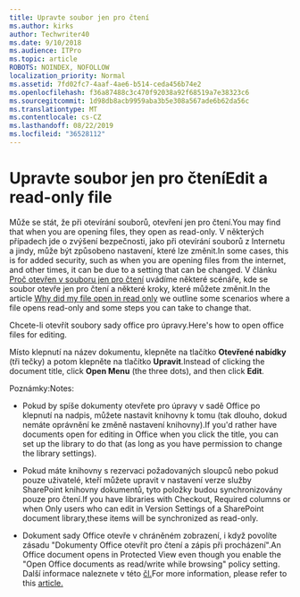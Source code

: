 ```yaml
---
title: Upravte soubor jen pro čtení
ms.author: kirks
author: Techwriter40
ms.date: 9/10/2018
ms.audience: ITPro
ms.topic: article
ROBOTS: NOINDEX, NOFOLLOW
localization_priority: Normal
ms.assetid: 7fd02fc7-4aaf-4ae6-b514-ceda456b74e2
ms.openlocfilehash: f36a87488c3c470f92038a92f68519a7e38323c6
ms.sourcegitcommit: 1d98db8acb9959aba3b5e308a567ade6b62da56c
ms.translationtype: MT
ms.contentlocale: cs-CZ
ms.lasthandoff: 08/22/2019
ms.locfileid: "36528112"
---
```

# <a name="edit-a-read-only-file"></a><span data-ttu-id="a298a-102">Upravte soubor jen pro čtení</span><span class="sxs-lookup"><span data-stu-id="a298a-102">Edit a read-only file</span></span>

<span data-ttu-id="a298a-103">Může se stát, že při otevírání souborů, otevření jen pro čtení.</span><span class="sxs-lookup"><span data-stu-id="a298a-103">You may find that when you are opening files, they open as read-only.</span></span> <span data-ttu-id="a298a-104">V některých případech jde o zvýšení bezpečnosti, jako při otevírání souborů z Internetu a jindy, může být způsobeno nastavení, které lze změnit.</span><span class="sxs-lookup"><span data-stu-id="a298a-104">In some cases, this is for added security, such as when you are opening files from the internet, and other times, it can be due to a setting that can be changed.</span></span> <span data-ttu-id="a298a-105">V článku [Proč otevřen v souboru jen pro čtení](https://support.office.com/article/Why-did-my-file-open-read-only-3ab4b792-da50-4b38-8628-14c64e1f1d15) uvádíme některé scénáře, kde se soubor otevře jen pro čtení a některé kroky, které můžete změnit.</span><span class="sxs-lookup"><span data-stu-id="a298a-105">In the article [Why did my file open in read only](https://support.office.com/article/Why-did-my-file-open-read-only-3ab4b792-da50-4b38-8628-14c64e1f1d15) we outline some scenarios where a file opens read-only and some steps you can take to change that.</span></span>

<span data-ttu-id="a298a-106">Chcete-li otevřít soubory sady office pro úpravy.</span><span class="sxs-lookup"><span data-stu-id="a298a-106">Here's how to open office files for editing.</span></span>

<span data-ttu-id="a298a-107">Místo klepnutí na název dokumentu, klepněte na tlačítko **Otevřené nabídky** (tři tečky) a potom klepněte na tlačítko **Upravit**.</span><span class="sxs-lookup"><span data-stu-id="a298a-107">Instead of clicking the document title, click **Open Menu** (the three dots), and then click **Edit**.</span></span>

<span data-ttu-id="a298a-108">Poznámky:</span><span class="sxs-lookup"><span data-stu-id="a298a-108">Notes:</span></span>

- <span data-ttu-id="a298a-109">Pokud by spíše dokumenty otevřete pro úpravy v sadě Office po klepnutí na nadpis, můžete nastavit knihovny k tomu (tak dlouho, dokud nemáte oprávnění ke změně nastavení knihovny).</span><span class="sxs-lookup"><span data-stu-id="a298a-109">If you'd rather have documents open for editing in Office when you click the title, you can set up the library to do that (as long as you have permission to change the library settings).</span></span>

- <span data-ttu-id="a298a-110">Pokud máte knihovny s rezervaci požadovaných sloupců nebo pokud pouze uživatelé, kteří můžete upravit v nastavení verze služby SharePoint knihovny dokumentů, tyto položky budou synchronizovány pouze pro čtení.</span><span class="sxs-lookup"><span data-stu-id="a298a-110">If you have libraries with Checkout, Required columns or when Only users who can edit in Version Settings of a SharePoint document library,these items will be synchronized as read-only.</span></span>

- <span data-ttu-id="a298a-111">Dokument sady Office otevře v chráněném zobrazení, i když povolíte zásadu "Dokumenty Office otevřít pro čtení a zápis při procházení".</span><span class="sxs-lookup"><span data-stu-id="a298a-111">An Office document opens in Protected View even though you enable the "Open Office documents as read/write while browsing" policy setting.</span></span> <span data-ttu-id="a298a-112">Další informace naleznete v této [čl.](https://support.microsoft.com/help/983047/an-office-document-opens-in-protected-view-even-though-you-enable-the)</span><span class="sxs-lookup"><span data-stu-id="a298a-112">For more information, please refer to this [article.](https://support.microsoft.com/help/983047/an-office-document-opens-in-protected-view-even-though-you-enable-the)</span></span>

